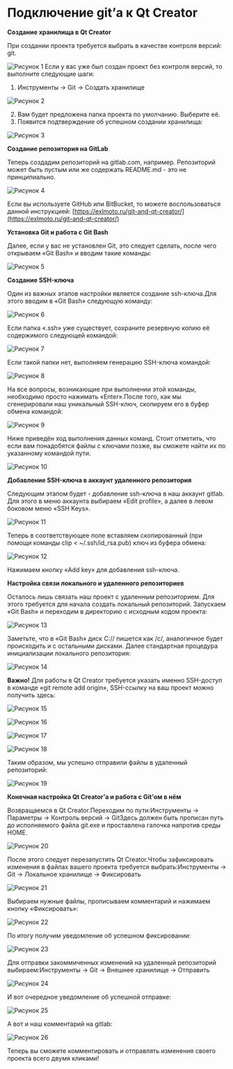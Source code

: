 # **Подключение git’а к Qt Creator**

**Создание хранилища в Qt Creator**

При создании проекта требуется выбрать в качестве контроля версий: git.

![Рисунок 1](1.png)
Если у вас уже был создан проект без контроля версий, то выполните следующие шаги:

1. Инструменты -> Git -> Создать хранилище

![Рисунок 2](2.png)

2. Вам будет предложена папка проекта по умолчанию. Выберите её.
3. Появится подтверждение об успешном создании хранилища:

![Рисунок 3](3.png)

**Создание репозитория на GitLab**

Теперь создадим репозиторий на gitlab.com, например. Репозиторий может быть пустым или же содержать README.md - это не принципиально.

![Рисунок 4](4.png)

Если вы используете GitHub или BitBucket, то можете воспользоваться данной инструкцией: [https://exlmoto.ru/git-and-qt-creator/](https://exlmoto.ru/git-and-qt-creator/)

**Установка Git и работа с Git Bash**

Далее, если у вас не установлен Git, это следует сделать, после чего открываем «Git Bash» и вводим такие команды:

![Рисунок 5](5.png)

**Создание SSH-ключа**

Один из важных этапов настройки является создание ssh-ключа.Для этого вводим в «Git Bash» следующую команду:

![Рисунок 6](6.png)

Если папка «.ssh» уже существует, сохраните резервную копию её содержимого следующей командой:

![Рисунок 7](7.png)

Если такой папки нет, выполняем генерацию SSH-ключа командой:

![Рисунок 8](8.png)

На все вопросы, возникающие при выполнении этой команды, необходимо просто нажимать «Enter».После того, как мы сгенерировали наш уникальный SSH-ключ, скопируем его в буфер обмена командой:

![Рисунок 9](9.png)

Ниже приведён ход выполнения данных команд. Стоит отметить, что если вам понадобятся файлы с ключами позже, вы сможете найти их по указанному командой пути.

![Рисунок 10](10.png)

**Добавление SSH-ключа в аккаунт удаленного репозитория**

Следующим этапом будет - добавление ssh-ключа в наш аккаунт gitlab. Для этого в меню аккаунта выбираем «Edit profile», а далее в левом боковом меню «SSH Keys».

![Рисунок 11](11.png)

Теперь в соответствующее поле вставляем скопированный (при помощи команды clip < ~/.ssh/id_rsa.pub) ключ из буфера обмена:

![Рисунок 12](12.png)

Нажимаем кнопку «Add key» для добавления ssh-ключа.

**Настройка связи локального и удаленного репозиториев**

Осталось лишь связать наш проект с удаленным репозиторием. Для этого требуется для начала создать локальный репозиторий. Запускаем «Git Bash» и переходим в директорию с исходным кодом проекта:

![Рисунок 13](13.png)

Заметьте, что в «Git Bash» диск C:// пишется как /c/, аналогичное будет происходить и с остальными дисками. Далее стандартная процедура инициализации локального репозитория:

![Рисунок 14](14.png)

**Важно!** Для работы в Qt Creator требуется указать именно SSH-доступ в команде «git remote add origin», SSH-ссылку на ваш проект можно получить здесь:

![Рисунок 15](15.png)

![Рисунок 16](16.png)

![Рисунок 17](17.png)

![Рисунок 18](18.png)

Таким образом, мы успешно отправили файлы в удаленный репозиторий:

![Рисунок 19](19.png)

**Конечная настройка Qt Creator’а и работа с Git’ом в нём**

Возвращаемся в Qt Creator.Переходим по пути:Инструменты -> Параметры -> Контроль версий -> GitЗдесь должен быть прописан путь до исполняемого файла git.exe и проставлена галочка напротив среды HOME.

![Рисунок 20](20.png)

После этого следует перезапустить Qt Creator.Чтобы зафиксировать изменения в файлах вашего проекта требуется выбрать:Инструменты -> Git -> Локальное хранилище -> Фиксировать

![Рисунок 21](21.png)

Выбираем нужные файлы, прописываем комментарий и нажимаем кнопку «Фиксировать»:

![Рисунок 22](22.png)

По итогу получим уведомление об успешном фиксировании:

![Рисунок 23](23.png)

Для отправки закоммиченных изменений на удаленный репозиторий выбираем:Инструменты -> Git -> Внешнее хранилище -> Отправить

![Рисунок 24](24.png)

И вот очередное уведомление об успешной отправке:

![Рисунок 25](25.png)

А вот и наш комментарий на gitlab:

![Рисунок 26](26.png)

Теперь вы сможете комментировать и отправлять изменения своего проекта всего двумя кликами!